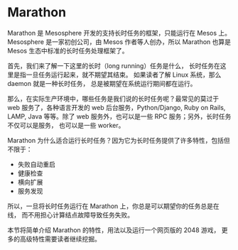# Marathon

Marathon 是 Mesosphere 开发的支持长时任务的框架，只能运行在 Mesos 上。
Mesosphere 是一家初创公司，由 Mesos 作者等人创办，所以 Marathon 也算是 Mesos
生态中标准的长时任务处理框架了。

首先，我们来了解一下这里的长时（long running）任务是什么，
长时任务在这里是指一旦任务运行起来，就不期望其结束。
如果读者了解 Linux 系统，那么 daemon 就是一种长时任务，
总是被期望在系统运行期间都在运行。

那么，在实际生产环境中，哪些任务是我们说的长时任务呢？最常见的莫过于 web
服务了，各种语言开发的 web 后台服务，Python/Django, Ruby on Rails, LAMP, Java
等等。除了 web 服务外，也可以是一些 RPC 服务；另外，长时任务不仅可以是服务，
也可以是一些 worker。

Marathon 为什么适合运行长时任务？因为它为长时任务提供了许多特性，包括但不限于：

  - 失败自动重启
  - 健康检查
  - 横向扩展
  - 服务发现

所以，一旦将长时任务运行在 Marathon 上，你总是可以期望你的任务总是在线，
而不用担心计算结点故障导致任务失败。

本节将简单介绍 Marathon 的特性，用法以及运行一个网页版的 2048 游戏，
更多的高级特性需要读者继续挖掘。
